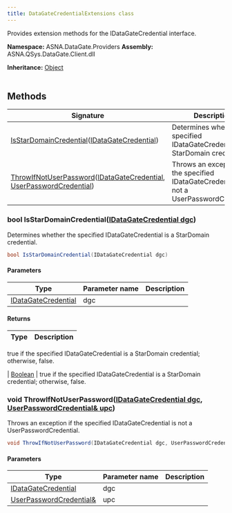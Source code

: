 ```yaml
---
title: DataGateCredentialExtensions class
---
```


Provides extension methods for the IDataGateCredential interface.

**Namespace:** ASNA.DataGate.Providers
**Assembly:** ASNA.QSys.DataGate.Client.dll

**Inheritance:** [Object](https://docs.microsoft.com/en-us/dotnet/api/system.object)
<br>
<br>

## Methods

| Signature | Description |
| --- | --- |
| [IsStarDomainCredential](#isstardomaincredential-idatagatecredential-)([IDataGateCredential](/reference/data-gate-providers/i-data-gate-credential.html)) | Determines whether the specified IDataGateCredential is a StarDomain credential.
| [ThrowIfNotUserPassword](#throwifnotuserpassword-idatagatecredential-userpasswordcredential-)([IDataGateCredential](/reference/data-gate-providers/i-data-gate-credential.html), [UserPasswordCredential](/reference/data-gate-providers/user-password-credential.html)) | Throws an exception if the specified IDataGateCredential is not a UserPasswordCredential.

### bool IsStarDomainCredential([IDataGateCredential dgc](/reference/data-gate-providers/i-data-gate-credential.html))

Determines whether the specified IDataGateCredential is a StarDomain credential.

```cs
bool IsStarDomainCredential(IDataGateCredential dgc)
```

#### Parameters
| Type | Parameter name | Description
| --- | --- | ---
| [IDataGateCredential](/reference/data-gate-providers/i-data-gate-credential.html) | dgc | 

#### Returns
| Type | Description
| --- | ---
true if the specified IDataGateCredential is a StarDomain credential; otherwise, false.

| [Boolean](https://docs.microsoft.com/en-us/dotnet/api/system.boolean) | true if the specified IDataGateCredential is a StarDomain credential; otherwise, false.

### void ThrowIfNotUserPassword([IDataGateCredential dgc](/reference/data-gate-providers/i-data-gate-credential.html), [UserPasswordCredential& upc](/reference/data-gate-providers/user-password-credential.html))

Throws an exception if the specified IDataGateCredential is not a UserPasswordCredential.

```cs
void ThrowIfNotUserPassword(IDataGateCredential dgc, UserPasswordCredential& upc)
```

#### Parameters
| Type | Parameter name | Description
| --- | --- | ---
| [IDataGateCredential](/reference/data-gate-providers/i-data-gate-credential.html) | dgc | 
| [UserPasswordCredential&](/reference/data-gate-providers/user-password-credential.html) | upc | 
